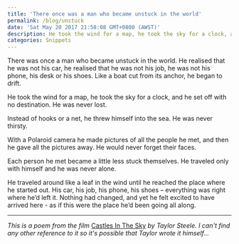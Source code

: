 ```yaml
---
title: 'There once was a man who became unstuck in the world'
permalink: /blog/unstuck
date: 'Sat May 20 2017 21:58:08 GMT+0800 (AWST)'
description: He took the wind for a map, he took the sky for a clock, and he set off with no destination. He was never lost.
categories: Snippets
---
```


There was once a man who became unstuck in the world. He realised that he was not his car, he realised that he was not his job, he was not his phone, his desk or his shoes. Like a boat cut from its anchor, he began to drift.

He took the wind for a map, he took the sky for a clock, and he set off with no destination. He was never lost.

Instead of hooks or a net, he threw himself into the sea. He was never thirsty.

With a Polaroid camera he made pictures of all the people he met, and then he gave all the pictures away. He would never forget their faces.

Each person he met became a little less stuck themselves. He traveled only with himself and he was never alone.

He traveled around like a leaf in the wind until he reached the place where he started out. His car, his job, his phone, his shoes – everything was right where he’d left it. Nothing had changed, and yet he felt excited to have arrived here - as if this were the place he’d been going all along.

<hr />

_This is a poem from the film_ [Castles In The Sky](https://vimeo.com/ondemand/castlesinthesky) _by Taylor Steele. I can't find any other reference to it so it's possible that Taylor wrote it himself..._
